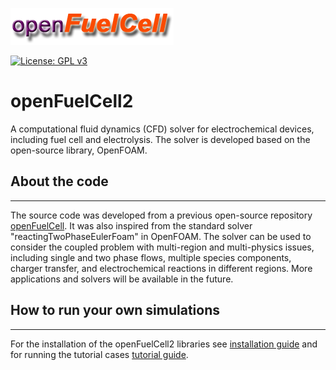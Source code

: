![solids4foam logo](images/openFuelCell.png)

[![License: GPL v3](https://img.shields.io/badge/License-GPLv3-blue.svg)](https://www.gnu.org/licenses/gpl-3.0)
<!-- ![Build_and_test](https://github.com/solids4foam/solids4foam/workflows/Build%20and%20test/badge.svg?branch=nextRelease) -->

# openFuelCell2

A computational fluid dynamics (CFD) solver for electrochemical devices, including fuel cell and electrolysis. The solver is developed based on the open-source library, OpenFOAM.

## About the code

---

The source code was developed from a previous open-source repository [openFuelCell](http://openfuelcell.sourceforge.net/). It was also inspired from the standard solver "reactingTwoPhaseEulerFoam" in OpenFOAM. The solver can be used to consider the coupled problem with multi-region and multi-physics issues, including single and two phase flows, multiple species components, charger transfer, and electrochemical reactions in different regions. More applications and solvers will be available in the future.

## How to run your own simulations

---

For the installation of the openFuelCell2 libraries see [installation guide](installation/README.md) and for running the tutorial cases [tutorial guide](tutorials/README.md). 
